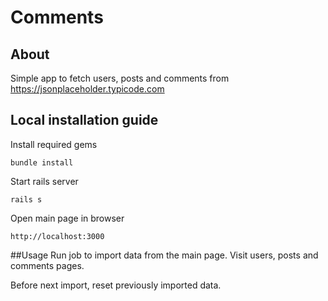 # Comments

## About
Simple app to fetch users, posts and comments from https://jsonplaceholder.typicode.com

## Local installation guide

Install required gems
```
bundle install
```

Start rails server
```
rails s
```

Open main page in browser
```
http://localhost:3000
```

##Usage
Run job to import data from the main page.
Visit users, posts and comments pages.

Before next import, reset previously imported data.
